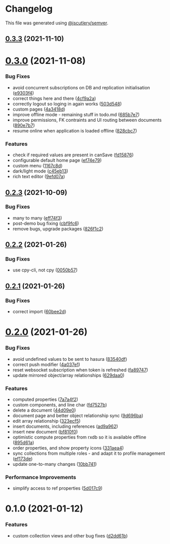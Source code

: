 # Changelog

This file was generated using [@jscutlery/semver](https://github.com/jscutlery/semver).

## [0.3.3](https://github.com/platyplus/platydev/compare/data-access-rxdb-hasura@0.3.2...data-access-rxdb-hasura@0.3.3) (2021-11-10)

# [0.3.0](https://github.com/platyplus/platydev/compare/data-access-rxdb-hasura@0.2.3...data-access-rxdb-hasura@0.3.0) (2021-11-08)

### Bug Fixes

- avoid concurrent subscriptions on DB and replication initialisation ([e9303f4](https://github.com/platyplus/platydev/commit/e9303f4cf13ca797070f8699144121d1c20f4515))
- correct things here and there ([4cf9a2a](https://github.com/platyplus/platydev/commit/4cf9a2a6c9f67e4c52b98d81ed94e0705314388c))
- correctly logout so loging in again works ([503d548](https://github.com/platyplus/platydev/commit/503d548f34821beaaa0c7dbe882368d346c82861))
- custom pages ([4a3418d](https://github.com/platyplus/platydev/commit/4a3418d961d403f411f4bfa4310595b97c73b9bd))
- improve offline mode - remaining stuff in todo.md ([685b7e7](https://github.com/platyplus/platydev/commit/685b7e7fd7ecb5b0f1353211ab2186bd2ec0129e))
- improve permissions, FK contraints and UI routing between documents ([890e7b7](https://github.com/platyplus/platydev/commit/890e7b730f0a04db75622575c62cd0f0888a4cff))
- resume online when application is loaded offline ([828cbc7](https://github.com/platyplus/platydev/commit/828cbc7ce014c653d47a722abafe18bd58691e1a))

### Features

- check if required values are present in canSave ([fd15876](https://github.com/platyplus/platydev/commit/fd158769612f4117f7e217bffdfb10f90f04be44))
- configurable default home page ([ef74e79](https://github.com/platyplus/platydev/commit/ef74e79a8e84967c32a371bb1d463ee55043bbb3))
- custom menu ([1167c8d](https://github.com/platyplus/platydev/commit/1167c8df5a3a993682b17ec1b4e36af16a57a54a))
- dark/light mode ([c45eb13](https://github.com/platyplus/platydev/commit/c45eb135535b6df72b71ef28fb9f450e10b43324))
- rich text editor ([9efd07a](https://github.com/platyplus/platydev/commit/9efd07a05c7ac28d712e9bb054a054f9b93572ec))

## [0.2.3](https://github.com/platyplus/platyplus/compare/data-access-rxdb-hasura@0.2.2...data-access-rxdb-hasura@0.2.3) (2021-10-09)

### Bug Fixes

- many to many ([eff74f3](https://github.com/platyplus/platyplus/commit/eff74f3b28c9cadd3e435bc16956836105d8249e))
- post-demo bug fixing ([cbf9fc6](https://github.com/platyplus/platyplus/commit/cbf9fc662a541831a6fc3a682015b5de3e7f5011))
- remove bugs, upgrade packages ([826f1c2](https://github.com/platyplus/platyplus/commit/826f1c2c2147ed1b436e9f58b36d1fc4346d7f91))

## [0.2.2](https://github.com/platyplus/platyplus/compare/@platyplus/rxdb-hasura@0.2.1...@platyplus/rxdb-hasura@0.2.2) (2021-01-26)

### Bug Fixes

- use cpy-cli, not cpy ([0050b57](https://github.com/platyplus/platyplus/commit/0050b574b848cf9a949a6f213f0965fc9fc29fd1))

## [0.2.1](https://github.com/platyplus/platyplus/compare/@platyplus/rxdb-hasura@0.2.0...@platyplus/rxdb-hasura@0.2.1) (2021-01-26)

### Bug Fixes

- correct import ([60bee2d](https://github.com/platyplus/platyplus/commit/60bee2d62db7b84b83e2ae9410685219012f6244))

# [0.2.0](https://github.com/platyplus/platyplus/compare/@platyplus/rxdb-hasura@0.1.0...@platyplus/rxdb-hasura@0.2.0) (2021-01-26)

### Bug Fixes

- avoid undefined values to be sent to hasura ([83540df](https://github.com/platyplus/platyplus/commit/83540df1f5d43746ab6c711b768918c2c1cce308))
- correct push modifier ([4a037e1](https://github.com/platyplus/platyplus/commit/4a037e141eefc5012207dbd6deddcb997ca1119c))
- reset websocket subscription when token is refreshed ([fa89747](https://github.com/platyplus/platyplus/commit/fa89747914eebb1d100aef3cfc56e7c31c74e510))
- update mirrored object/array relationships ([629daa0](https://github.com/platyplus/platyplus/commit/629daa0a35d75f3dbfeabe32a438054a39600b91))

### Features

- computed properties ([7a7a4f2](https://github.com/platyplus/platyplus/commit/7a7a4f2bab688420fc8397cd56c9f7e0abbf9e6f))
- custom components, and line char ([fd7527b](https://github.com/platyplus/platyplus/commit/fd7527b566a36b9bd0dc540f183529993cb4f664))
- delete a document ([44d09e0](https://github.com/platyplus/platyplus/commit/44d09e0dfc9e364b12b79c4fbe465e99ee9f8fad))
- document page and better object relationship sync ([9d696ba](https://github.com/platyplus/platyplus/commit/9d696baa9229173a1a60d111e2e296fcad54376f))
- edit array relationship ([323ecf5](https://github.com/platyplus/platyplus/commit/323ecf50230b37e54a1b855add5ae73ea115cdcb))
- insert documents, including references ([ad9a962](https://github.com/platyplus/platyplus/commit/ad9a962455cc4cc3f7bdd9a1e3fa503846547f74))
- insert new document ([bf810f0](https://github.com/platyplus/platyplus/commit/bf810f036e821b7d27eff921e764f77dc15624b5))
- optimistic compute properties from rxdb so it is available offline ([895d61a](https://github.com/platyplus/platyplus/commit/895d61a8bb84862ed1f2888a2366d0a1ebfa0a99))
- order properties, and show property icons ([331aea4](https://github.com/platyplus/platyplus/commit/331aea48bd83b12b8d5f724187275db9f673ba45))
- sync collections from multiple roles - and adapt it to profile management ([ef173de](https://github.com/platyplus/platyplus/commit/ef173decfe4c549214affce8fe83bf085bde65a8))
- update one-to-many changes ([10bb741](https://github.com/platyplus/platyplus/commit/10bb7415f1d246c484face0f1bc86a7b22638654))

### Performance Improvements

- simplify access to ref properties ([5d017c9](https://github.com/platyplus/platyplus/commit/5d017c9d83ffe8c3a7777bcab871a80557de05ae))

# 0.1.0 (2021-01-12)

### Features

- custom collection views and other bug fixes ([d2dd61b](https://github.com/platyplus/platyplus/commit/d2dd61b694ae0432cb97ab2d532a32ae13ae6d02))
